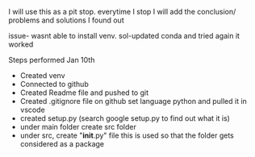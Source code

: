 I will use this as a pit stop. everytime I stop I will add the conclusion/ problems and solutions I found out



issue- wasnt able to install venv.
sol-updated conda and tried again it worked

Steps performed Jan 10th
- Created venv
- Connected to github
- Created Readme file and pushed to git
- Created .gitignore file on github set language python and pulled it in vscode
- created setup.py (search google setup.py to find out what it is)
- under main folder create src folder 
- under src, create "__init__.py" file this is used so that the folder gets considered as a package